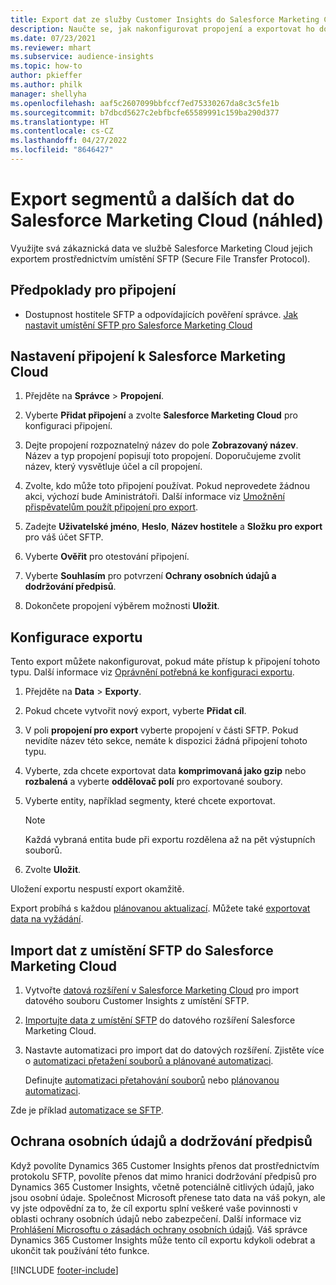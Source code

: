 ```yaml
---
title: Export dat ze služby Customer Insights do Salesforce Marketing Cloud
description: Naučte se, jak nakonfigurovat propojení a exportovat ho do Salesforce Marketing Cloud.
ms.date: 07/23/2021
ms.reviewer: mhart
ms.subservice: audience-insights
ms.topic: how-to
author: pkieffer
ms.author: philk
manager: shellyha
ms.openlocfilehash: aaf5c2607099bbfccf7ed75330267da8c3c5fe1b
ms.sourcegitcommit: b7dbcd5627c2ebfbcfe65589991c159ba290d377
ms.translationtype: HT
ms.contentlocale: cs-CZ
ms.lasthandoff: 04/27/2022
ms.locfileid: "8646427"
---
```

# <a name="export-segments-and-other-data-to-salesforce-marketing-cloud-preview"></a>Export segmentů a dalších dat do Salesforce Marketing Cloud (náhled)

Využijte svá zákaznická data ve službě Salesforce Marketing Cloud jejich exportem prostřednictvím umístění SFTP (Secure File Transfer Protocol).

## <a name="prerequisites-for-connection"></a>Předpoklady pro připojení

- Dostupnost hostitele SFTP a odpovídajících pověření správce. [Jak nastavit umístění SFTP pro Salesforce Marketing Cloud](https://help.salesforce.com/articleView?id=sf.mc_es_configure_enhanced_ftp.htm&type=5) 

## <a name="set-up-the-connection-to-salesforce-marketing-cloud"></a>Nastavení připojení k Salesforce Marketing Cloud

1. Přejděte na **Správce** > **Propojení**.

1. Vyberte **Přidat připojení** a zvolte **Salesforce Marketing Cloud** pro konfiguraci připojení.

1. Dejte propojení rozpoznatelný název do pole **Zobrazovaný název**. Název a typ propojení popisují toto propojení. Doporučujeme zvolit název, který vysvětluje účel a cíl propojení.

1. Zvolte, kdo může toto připojení používat. Pokud neprovedete žádnou akci, výchozí bude Aministrátoři. Další informace viz [Umožnění přispěvatelům použít připojení pro export](connections.md#allow-contributors-to-use-a-connection-for-exports).

1. Zadejte **Uživatelské jméno**, **Heslo**, **Název hostitele** a **Složku pro export** pro váš účet SFTP.

1. Vyberte **Ověřit** pro otestování připojení.

1. Vyberte **Souhlasím** pro potvrzení **Ochrany osobních údajů a dodržování předpisů**.

1. Dokončete propojení výběrem možnosti **Uložit**.

## <a name="configure-an-export"></a>Konfigurace exportu

Tento export můžete nakonfigurovat, pokud máte přístup k připojení tohoto typu. Další informace viz [Oprávnění potřebná ke konfiguraci exportu](export-destinations.md#set-up-a-new-export).

1. Přejděte na **Data** > **Exporty**.

1. Pokud chcete vytvořit nový export, vyberte **Přidat cíl**.

1. V poli **propojení pro export** vyberte propojení v části SFTP. Pokud nevidíte název této sekce, nemáte k dispozici žádná připojení tohoto typu.

1. Vyberte, zda chcete exportovat data **komprimovaná jako gzip** nebo **rozbalená** a vyberte **oddělovač polí** pro exportované soubory.

1. Vyberte entity, například segmenty, které chcete exportovat.

   > [!NOTE]
   > Každá vybraná entita bude při exportu rozdělena až na pět výstupních souborů. 

1. Zvolte **Uložit**.

Uložení exportu nespustí export okamžitě.

Export probíhá s každou [plánovanou aktualizací](system.md#schedule-tab). Můžete také [exportovat data na vyžádání](export-destinations.md#run-exports-on-demand). 

## <a name="import-customer-insights-data-from-sftp-location-to-salesforce-marketing-cloud"></a>Import dat z umístění SFTP do Salesforce Marketing Cloud

1. Vytvořte [datová rozšíření v Salesforce Marketing Cloud](https://help.salesforce.com/articleView?id=sf.mc_es_create_data_extension.htm&type=5) pro import datového souboru Customer Insights z umístění SFTP.

2. [Importujte data z umístění SFTP](https://help.salesforce.com/articleView?id=sf.mc_es_import_data_extension_classic.htm&type=5) do datového rozšíření Salesforce Marketing Cloud. 

3. Nastavte automatizaci pro import dat do datových rozšíření. Zjistěte více o [automatizaci přetažení souborů a plánované automatizaci](https://help.salesforce.com/articleView?id=sf.mc_as_triggered_automations.htm&type=5).

   Definujte [automatizaci přetahování souborů](https://help.salesforce.com/articleView?id=sf.mc_as_define_a_triggered_automation.htm&type=5) nebo [plánovanou automatizaci](https://help.salesforce.com/articleView?id=sf.mc_as_define_a_scheduled_automation.htm&type=5). 

Zde je příklad [automatizace se SFTP](https://help.salesforce.com/articleView?id=sf.mc_as_ftp_and_triggered_automation_scenario.htm&type=5).

## <a name="data-privacy-and-compliance"></a>Ochrana osobních údajů a dodržování předpisů

Když povolíte Dynamics 365 Customer Insights přenos dat prostřednictvím protokolu SFTP, povolíte přenos dat mimo hranici dodržování předpisů pro Dynamics 365 Customer Insights, včetně potenciálně citlivých údajů, jako jsou osobní údaje. Společnost Microsoft přenese tato data na váš pokyn, ale vy jste odpovědní za to, že cíl exportu splní veškeré vaše povinnosti v oblasti ochrany osobních údajů nebo zabezpečení. Další informace viz [Prohlášení Microsoftu o zásadách ochrany osobních údajů](https://go.microsoft.com/fwlink/?linkid=396732).
Váš správce Dynamics 365 Customer Insights může tento cíl exportu kdykoli odebrat a ukončit tak používání této funkce.

[!INCLUDE [footer-include](includes/footer-banner.md)]
